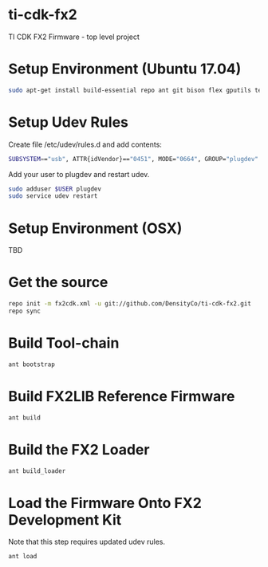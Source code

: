 # ti-cdk-fx2
TI CDK FX2 Firmware - top level project

# Setup Environment (Ubuntu 17.04)
```bash
sudo apt-get install build-essential repo ant git bison flex gputils texinfo cmake libboost-graph-dev libusb-1.0-0-dev libusb-dev
```

# Setup Udev Rules
Create file /etc/udev/rules.d and add contents:
```bash
SUBSYSTEM=="usb", ATTR{idVendor}=="0451", MODE="0664", GROUP="plugdev"
```

Add your user to plugdev and restart udev.
```bash
sudo adduser $USER plugdev
sudo service udev restart
```

# Setup Environment (OSX)
TBD

# Get the source
```bash
repo init -m fx2cdk.xml -u git://github.com/DensityCo/ti-cdk-fx2.git
repo sync
```

# Build Tool-chain
```bash
ant bootstrap
```

# Build FX2LIB Reference Firmware
```bash
ant build
```

# Build the FX2 Loader
```bash
ant build_loader
```

# Load the Firmware Onto FX2 Development Kit
Note that this step requires updated udev rules.
```bash
ant load
```
